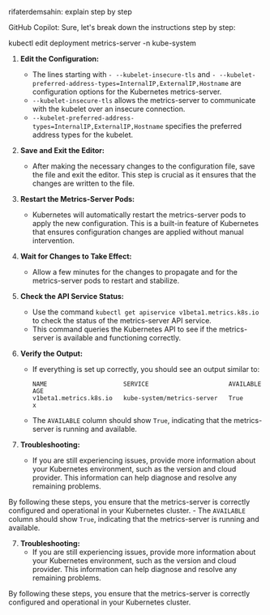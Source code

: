 rifaterdemsahin: explain step by step

GitHub Copilot: Sure, let's break down the instructions step by step:

kubectl edit deployment metrics-server -n kube-system

1. **Edit the Configuration:**
   - The lines starting with `- --kubelet-insecure-tls` and `- --kubelet-preferred-address-types=InternalIP,ExternalIP,Hostname` are configuration options for the Kubernetes metrics-server.
   - `--kubelet-insecure-tls` allows the metrics-server to communicate with the kubelet over an insecure connection.
   - `--kubelet-preferred-address-types=InternalIP,ExternalIP,Hostname` specifies the preferred address types for the kubelet.

2. **Save and Exit the Editor:**
   - After making the necessary changes to the configuration file, save the file and exit the editor. This step is crucial as it ensures that the changes are written to the file.

3. **Restart the Metrics-Server Pods:**
   - Kubernetes will automatically restart the metrics-server pods to apply the new configuration. This is a built-in feature of Kubernetes that ensures configuration changes are applied without manual intervention.

4. **Wait for Changes to Take Effect:**
   - Allow a few minutes for the changes to propagate and for the metrics-server pods to restart and stabilize.

5. **Check the API Service Status:**
   - Use the command `kubectl get apiservice v1beta1.metrics.k8s.io` to check the status of the metrics-server API service.
   - This command queries the Kubernetes API to see if the metrics-server is available and functioning correctly.

6. **Verify the Output:**
   - If everything is set up correctly, you should see an output similar to:
     ```
     NAME                     SERVICE                      AVAILABLE   AGE
     v1beta1.metrics.k8s.io   kube-system/metrics-server   True        x
     ```
   - The `AVAILABLE` column should show `True`, indicating that the metrics-server is running and available.

7. **Troubleshooting:**
   - If you are still experiencing issues, provide more information about your Kubernetes environment, such as the version and cloud provider. This information can help diagnose and resolve any remaining problems.

By following these steps, you ensure that the metrics-server is correctly configured and operational in your Kubernetes cluster.   - The `AVAILABLE` column should show `True`, indicating that the metrics-server is running and available.

7. **Troubleshooting:**
   - If you are still experiencing issues, provide more information about your Kubernetes environment, such as the version and cloud provider. This information can help diagnose and resolve any remaining problems.

By following these steps, you ensure that the metrics-server is correctly configured and operational in your Kubernetes cluster.